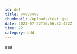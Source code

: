 ```yaml
---
id: def
title: vvvvvvvv
thumbnail: /uploads/test.jpg
date: 2023-07-22T16:56:52.472Z
time: 22
category: ddd
---
```

a﻿aa